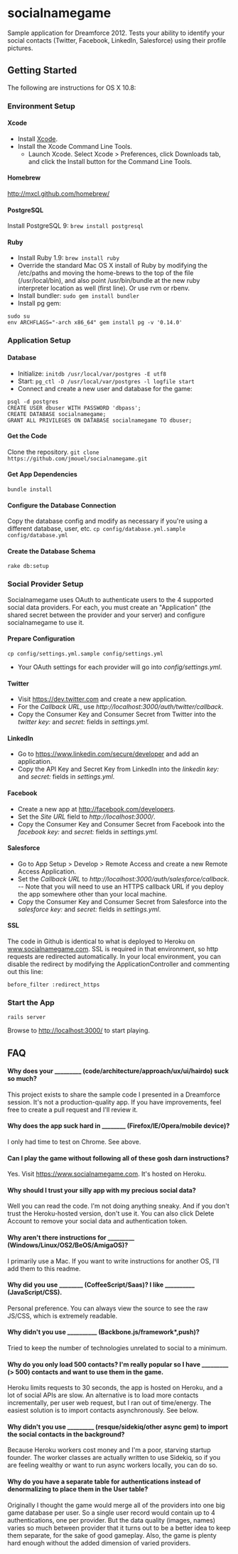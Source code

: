 socialnamegame
======

Sample application for Dreamforce 2012. Tests your ability to identify your social contacts (Twitter, Facebook, LinkedIn, Salesforce)
using their profile pictures.



Getting Started
---------------

The following are instructions for OS X 10.8:

### Environment Setup

#### Xcode
- Install [Xcode](http://developer.apple.com/tools/xcode/).
- Install the Xcode Command Line Tools.
  - Launch Xcode. Select Xcode > Preferences, click Downloads tab, and click the Install button for the Command Line Tools.

#### Homebrew
http://mxcl.github.com/homebrew/

#### PostgreSQL
Install PostgreSQL 9: ``brew install postgresql``

#### Ruby
- Install Ruby 1.9: ``brew install ruby``
- Override the standard Mac OS X install of Ruby by modifying the /etc/paths and moving the home-brews to the top of the file (/usr/local/bin), and also point /usr/bin/bundle at the new ruby interpreter location as well (first line). Or use rvm or rbenv.
- Install bundler: ``sudo gem install bundler``
- Install pg gem:
```
sudo su
env ARCHFLAGS="-arch x86_64" gem install pg -v '0.14.0'
```

### Application Setup

#### Database
- Initialize: ``initdb /usr/local/var/postgres -E utf8``
- Start: ``pg_ctl -D /usr/local/var/postgres -l logfile start``
- Connect and create a new user and database for the game:

```
psql -d postgres
CREATE USER dbuser WITH PASSWORD 'dbpass';
CREATE DATABASE socialnamegame;
GRANT ALL PRIVILEGES ON DATABASE socialnamegame TO dbuser;
```

#### Get the Code
Clone the repository. ``git clone https://github.com/jmouel/socialnamegame.git``

#### Get App Dependencies
```bundle install```

#### Configure the Database Connection
Copy the database config and modify as necessary if you're using a different database, user, etc.
``cp config/database.yml.sample config/database.yml``

#### Create the Database Schema
``rake db:setup``

### Social Provider Setup

Socialnamegame uses OAuth to authenticate users to the 4 supported social data providers. For each, you must create an "Application" (the shared
secret between the provider and your server) and configure socialnamegame to use it.

#### Prepare Configuration
``cp config/settings.yml.sample config/settings.yml``
- Your OAuth settings for each provider will go into _config/settings.yml_.

#### Twitter
- Visit <https://dev.twitter.com> and create a new application.
- For the _Callback URL_, use _http://localhost:3000/auth/twitter/callback_.
- Copy the Consumer Key and Consumer Secret from Twitter into the _twitter_ _key:_ and _secret:_ fields in _settings.yml_.

#### LinkedIn

- Go to <https://www.linkedin.com/secure/developer> and add an application.
- Copy the API Key and Secret Key from LinkedIn into the _linkedin_ _key:_ and _secret:_ fields in _settings.yml_.

#### Facebook

- Create a new app at <http://facebook.com/developers>.
- Set the _Site URL_ field to _http://localhost:3000/_.
- Copy the Consumer Key and Consumer Secret from Facebook into the _facebook_ _key:_ and _secret:_ fields in _settings.yml_.

#### Salesforce

- Go to App Setup > Develop > Remote Access and create a new Remote Access Application.
- Set the _Callback URL_ to _http://localhost:3000/auth/salesforce/callback_.
-- Note that you will need to use an HTTPS callback URL if you deploy the app somewhere other than your local machine.
- Copy the Consumer Key and Consumer Secret from Salesforce into the _salesforce_ _key:_ and _secret:_ fields in _settings.yml_.

#### SSL
The code in Github is identical to what is deployed to Heroku on www.socialnamegame.com. SSL is required in that environment, so http requests are redirected automatically.
In your local environment, you can disable the redirect by modifying the ApplicationController and commenting out this line:

``before_filter :redirect_https``

### Start the App
``rails server``

Browse to <http://localhost:3000/> to start playing.

FAQ
---
#### Why does your _________ (code/architecture/approach/ux/ui/hairdo) suck so much?
This project exists to share the sample code I presented in a Dreamforce session. It's not a production-quality app. If you have improvements, feel free to create a pull request and I'll review it.

#### Why does the app suck hard in ________ (Firefox/IE/Opera/mobile device)?
I only had time to test on Chrome. See above.

#### Can I play the game without following all of these gosh darn instructions?
Yes. Visit <https://www.socialnamegame.com>. It's hosted on Heroku.

#### Why should I trust your silly app with my precious social data?
Well you can read the code. I'm not doing anything sneaky. And if you don't trust the Heroku-hosted version, don't use it. You can also click Delete Account to remove your social data and authentication token.

#### Why aren't there instructions for _________ (Windows/Linux/OS2/BeOS/AmigaOS)?
I primarily use a Mac. If you want to write instructions for another OS, I'll add them to this readme.

#### Why did you use ________ (CoffeeScript/Saas)? I like __________ (JavaScript/CSS).
Personal preference. You can always view the source to see the raw JS/CSS, which is extremely readable.

#### Why didn't you use __________ (Backbone.js/framework*,push)?
Tried to keep the number of technologies unrelated to social to a minimum.

#### Why do you only load 500 contacts? I'm really popular so I have _________ (> 500) contacts and want to use them in the game.
Heroku limits requests to 30 seconds, the app is hosted on Heroku, and a lot of social APIs are slow. 
An alternative is to load more contacts incrementally, per user web request, but I ran out of time/energy. The easiest solution is to import contacts asynchronously. See below.

#### Why didn't you use _________ (resque/sidekiq/other async gem) to import the social contacts in the background?
Because Heroku workers cost money and I'm a poor, starving startup founder. The worker classes are actually written to use Sidekiq, so if you are feeling wealthy or want to run async workers locally, you can do so.

#### Why do you have a separate table for authentications instead of denormalizing to place them in the User table?
Originally I thought the game would merge all of the providers into one big game database per user. So a single user record would contain up to 4 authentications, one per provider. 
But the data quality (images, names) varies so much between provider that it turns out to be a better idea to keep them separate,
for the sake of good gameplay. Also, the game is plenty hard enough without the added dimension of varied providers.
